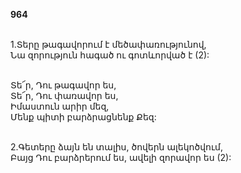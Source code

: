 **964**

\
1.Տերը թագավորում է մեծափառությունով,\
Նա զորություն հագած ու գոտևորված է (2):

\
 Տե՜ր, Դու թագավոր ես,\
 Տե՜ր, Դու փառավոր ես,\
 Իմաստուն արիր մեզ,\
 Մենք պիտի բարձրացնենք Քեզ:

\
2.Գետերը ձայն են տալիս, ծովերն ալեկոծվում,\
Բայց Դու բարձրերում ես, ավելի զորավոր ես (2):

